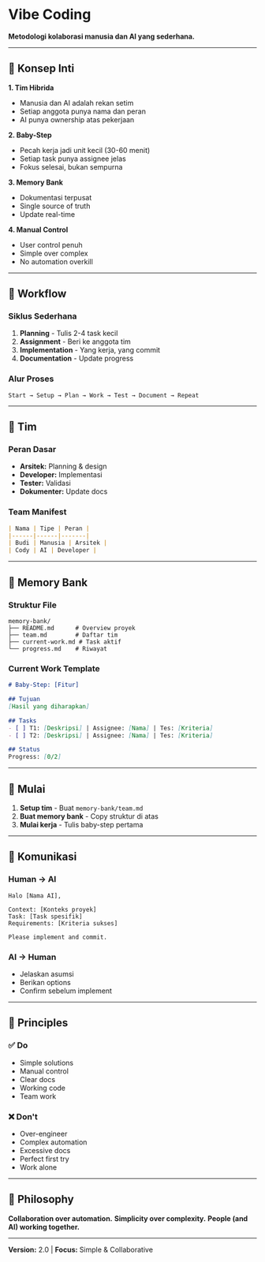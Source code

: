 # Vibe Coding

**Metodologi kolaborasi manusia dan AI yang sederhana.**

---

## 🎯 Konsep Inti

**1. Tim Hibrida**
- Manusia dan AI adalah rekan setim
- Setiap anggota punya nama dan peran
- AI punya ownership atas pekerjaan

**2. Baby-Step**
- Pecah kerja jadi unit kecil (30-60 menit)
- Setiap task punya assignee jelas
- Fokus selesai, bukan sempurna

**3. Memory Bank**
- Dokumentasi terpusat
- Single source of truth
- Update real-time

**4. Manual Control**
- User control penuh
- Simple over complex
- No automation overkill

---

## 🔄 Workflow

### Siklus Sederhana
1. **Planning** - Tulis 2-4 task kecil
2. **Assignment** - Beri ke anggota tim
3. **Implementation** - Yang kerja, yang commit
4. **Documentation** - Update progress

### Alur Proses
```
Start → Setup → Plan → Work → Test → Document → Repeat
```

---

## 👥 Tim

### Peran Dasar
- **Arsitek:** Planning & design
- **Developer:** Implementasi
- **Tester:** Validasi
- **Dokumenter:** Update docs

### Team Manifest
```markdown
| Nama | Tipe | Peran |
|------|------|-------|
| Budi | Manusia | Arsitek |
| Cody | AI | Developer |
```

---

## 📁 Memory Bank

### Struktur File
```
memory-bank/
├── README.md      # Overview proyek
├── team.md        # Daftar tim
├── current-work.md # Task aktif
└── progress.md    # Riwayat
```

### Current Work Template
```markdown
# Baby-Step: [Fitur]

## Tujuan
[Hasil yang diharapkan]

## Tasks
- [ ] T1: [Deskripsi] | Assignee: [Nama] | Tes: [Kriteria]
- [ ] T2: [Deskripsi] | Assignee: [Nama] | Tes: [Kriteria]

## Status
Progress: [0/2]
```

---

## 🚀 Mulai

1. **Setup tim** - Buat `memory-bank/team.md`
2. **Buat memory bank** - Copy struktur di atas
3. **Mulai kerja** - Tulis baby-step pertama

---

## 💬 Komunikasi

### Human → AI
```
Halo [Nama AI],

Context: [Konteks proyek]
Task: [Task spesifik]
Requirements: [Kriteria sukses]

Please implement and commit.
```

### AI → Human
- Jelaskan asumsi
- Berikan options
- Confirm sebelum implement

---

## 🎯 Principles

### ✅ Do
- Simple solutions
- Manual control
- Clear docs
- Working code
- Team work

### ❌ Don't
- Over-engineer
- Complex automation
- Excessive docs
- Perfect first try
- Work alone

---

## 🌟 Philosophy

**Collaboration over automation.**
**Simplicity over complexity.**
**People (and AI) working together.**

---

**Version:** 2.0 | **Focus:** Simple & Collaborative